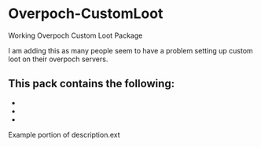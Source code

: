 Overpoch-CustomLoot
===================

Working Overpoch Custom Loot Package

I am adding this as many people seem to have a problem setting up custom loot on their overpoch servers. 

This pack contains the following: 
- 
- 
- 
- 

Example portion of description.ext

